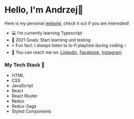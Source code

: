 # Hello, I'm Andrzej👋

Here is my personal [website][personalWebsite], check it out if you are interested!

- 💻 I’m currently learning Typescript
- 🥅 2021 Goals: Start learning unit testing
- ⚡ Fun fact: I always listen to lo-fi playlists during coding 🎶
- 📧 You can reach me on: 
[Linkedin][linkedin],
[Facebook][facebook],
[Instagram][instagram]

### My Tech Stack 👾

- HTML
- CSS
- JavaScript
- React
- React Router
- Redux
- Redux-Saga
- Styled Components

[personalWebsite]: https://stolar-code.github.io/personal-homepage/
[facebook]: https://www.facebook.com/stolar.xyz/
[instagram]: https://www.instagram.com/stolar.xyz/
[linkedin]: https://www.linkedin.com/in/stolar-code/
